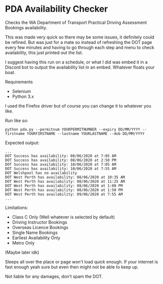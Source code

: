 # PDA Availability Checker
Checks the WA Department of Transport Practical Driving Assessment Bookings availability. 

This was made very quick so there may be some issues, it definitely could be refined. But was just for a mate so instead of refreshing the DOT page every few minutes and having to go through each step and menu to check availability, this just printed out the list.  

I suggest having this run on a schedule, or what I did was embed it in a Discord bot to output the availability list in an embed. Whatever floats your boat. 

Requirements
- Selenium 
- Python 3.x

I used the Firefox driver but of course you can change it to whatever you like. 

Run like so: 

`python pda.py --permitnum YOURPERMITNUMBER --expiry DD/MM/YYYY --firstname YOURFIRSTNAME --lastname YOURLASTNAME --dob DD/MM/YYYY`

Expected output: 

```
...
DOT Success has availability: 08/06/2020 at 7:05 AM
DOT Success has availability: 08/06/2020 at 2:50 PM
DOT Success has availability: 10/06/2020 at 7:05 AM
DOT Success has availability: 10/06/2020 at 7:55 AM
DOT Welshpool has no availability
DOT West Perth has availability: 08/06/2020 at 10:35 AM
DOT West Perth has availability: 08/06/2020 at 11:25 AM
DOT West Perth has availability: 08/06/2020 at 1:00 PM
DOT West Perth has availability: 08/06/2020 at 1:50 PM
DOT West Perth has availability: 09/06/2020 at 7:55 AM
...
```
Limitations: 
 - Class C Only (Well whatever is selected by default)
 - Driving Instructor Bookings 
 - Overseas Licence Bookings 
 - Single Name Bookings 
 - Earliest Availability Only 
 - Metro Only 
 
(Maybe later idk)
 
 Sleeps all over the place or page won't load quick enough. If your internet is fast enough yeah sure but even then might not be able to keep up. 
 
 Not liable for any damages, don't spam the DOT.

